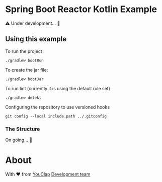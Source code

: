 # Spring Boot Reactor Kotlin Example



⚠️  Under development... 🚧

## Using this example

To run the project :

`./gradlew bootRun`


To create the jar file:

`./gradlew bootJar`


To run lint (currently it is using the default rule set)

`./gradlew detekt`


Configuring the repository to use versioned hooks

`git config --local include.path ../.gitconfig`



### The Structure

On going... 🚧

# About

With ❤️ from [YouClap](https://youclap.tech) [Development team](mailto://development@youclap.tech)
